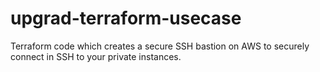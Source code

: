 # upgrad-terraform-usecase
Terraform code which creates a secure SSH bastion on AWS to securely connect in SSH to your private instances.
